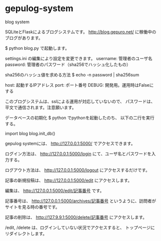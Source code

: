 gepulog-system
==============

blog system

SQLiteとFlaskによるブログシステムです。
http://blog.gepuro.net/
に稼働中のブログがあります。


$ python blog.py
で起動します。

settings.ini の編集により設定を変更できます。
username: 管理者のユーザ名
password: 管理者のパスワード（sha256でハッシュ化したもの）

sha256のハッシュ値を求める方法
$ echo -n password | sha256sum

host: 起動するIPアドレス
port: ポート番号
DEBUG: 開発用。運用時はFalseにする

このブログシステムは、sslによる運用が対応していないので、
パスワードは、平文で通信されます。注意願います。


データベースの初期化
$ python 
でpythonを起動したのち、
以下の二行を実行する。

import blog
blog.init_db()


gepulog systemには、
http://127.0.0.1:5000/
でアクセスできます。

ログイン方法は、
http://127.0.0.1:5000/login
にて、ユーザ名とパスワードを入力する。

ログアウト方法は、
http://127.0.0.1:5000/logout
にアクセスするだけです。

記事の新規投稿は、
http://127.0.0.1:5000/edit
にアクセスします。

編集は、
http://127.0.0.1:5000/edit/記事番号
です。

記事番号は、
http://127.0.0.1:5000/archives/記事番号
というように、訪問者がサイトを見る時の番号です。

記事の削除は、
http://127.9.9.1:5000/delete/記事番号
にアクセスします。

/edit, /delete は、ログインしていない状況でアクセスすると、
トップページにリダイレクトします。
